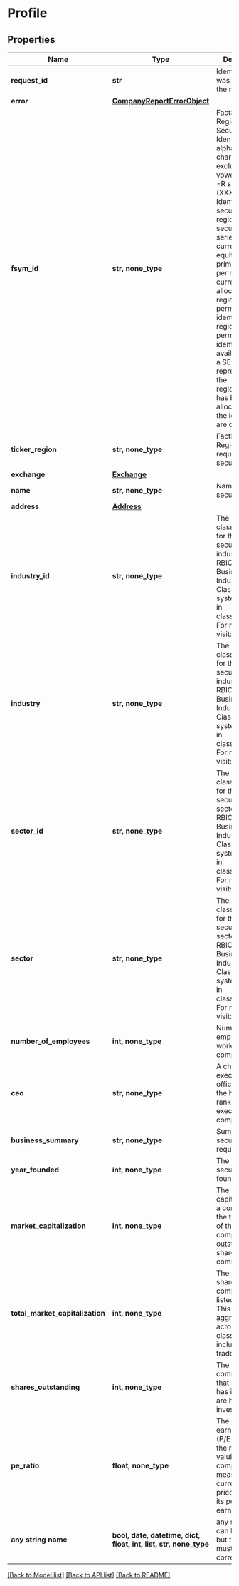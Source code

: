 # Profile


## Properties
Name | Type | Description | Notes
------------ | ------------- | ------------- | -------------
**request_id** | **str** | Identifier that was used for the request. | [optional] 
**error** | [**CompanyReportErrorObject**](CompanyReportErrorObject.md) |  | [optional] 
**fsym_id** | **str, none_type** | FactSet Regional Security Identifier. Six alpha-numeric characters, excluding vowels, with an -R suffix (XXXXXX-R). Identifies the security&#39;s best regional security data series per currency. For equities, all primary listings per region and currency are allocated a regional-level permanent identifier. The regional-level permanent identifier will be available once a SEDOL representing the region/currency has been allocated and the identifiers are on FactSet. | [optional] 
**ticker_region** | **str, none_type** | FactSet Ticker-Region for the requested security. | [optional] 
**exchange** | [**Exchange**](Exchange.md) |  | [optional] 
**name** | **str, none_type** | Name of the security | [optional] 
**address** | [**Address**](Address.md) |  | [optional] 
**industry_id** | **str, none_type** | The industry classification Id for this security. The industry level 5 RBIC (Revere Business Industry Classification) system is used in classification. For more info, visit: [OA page](https://my.apps.factset.com/oa/pages/17498) | [optional] 
**industry** | **str, none_type** | The industry classification for this security. The industry level 5 RBIC (Revere Business Industry Classification) system is used in classification. For more info, visit: [OA page](https://my.apps.factset.com/oa/pages/17498) | [optional] 
**sector_id** | **str, none_type** | The sector classification Id for this security. The sector level 2 RBIC (Revere Business Industry Classification) system is used in classification. For more info, visit: [OA page](https://my.apps.factset.com/oa/pages/17498) | [optional] 
**sector** | **str, none_type** | The sector classification for this security. The sector level 2 RBIC (Revere Business Industry Classification) system is used in classification. For more info, visit: [OA page](https://my.apps.factset.com/oa/pages/17498) | [optional] 
**number_of_employees** | **int, none_type** | Number of employees working in the company | [optional] 
**ceo** | **str, none_type** | A chief executive officer (CEO) is the highest-ranking executive in a company | [optional] 
**business_summary** | **str, none_type** | Summary of the security being requested | [optional] 
**year_founded** | **int, none_type** | The year this security is founded | [optional] 
**market_capitalization** | **int, none_type** | The market capitalization of a company. It is the total value of the company&#39;s outstanding shares of common stock | [optional] 
**total_market_capitalization** | **int, none_type** | The total public shares for the company&#39;s listed equity. This aggregates across all share classes, with including non-traded shares. | [optional] 
**shares_outstanding** | **int, none_type** | The number of common shares that a company has issued and are held by investors | [optional] 
**pe_ratio** | **float, none_type** | The price-earnings ratio (P/E ratio) is the ratio for valuing a company that measures its current share price relative to its per-share earnings (EPS) | [optional] 
**any string name** | **bool, date, datetime, dict, float, int, list, str, none_type** | any string name can be used but the value must be the correct type | [optional]

[[Back to Model list]](../README.md#documentation-for-models) [[Back to API list]](../README.md#documentation-for-api-endpoints) [[Back to README]](../README.md)


